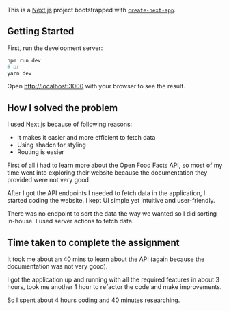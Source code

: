 This is a [Next.js](https://nextjs.org) project bootstrapped with [`create-next-app`](https://nextjs.org/docs/app/api-reference/cli/create-next-app).

## Getting Started

First, run the development server:

```bash
npm run dev
# or
yarn dev
```
Open [http://localhost:3000](http://localhost:3000) with your browser to see the result.

## How I solved the problem
I used Next.js because of following reasons: 
- It makes it easier and more efficient to fetch data 
- Using shadcn for styling 
- Routing is easier

First of all i had to learn more about the Open Food Facts API, so most of my time went into exploring their website because the documentation they provided were not very good.

After I got the API endpoints I needed to fetch data in the application, I started coding the website. I kept UI simple yet intuitive and user-friendly.

There was no endpoint to sort the data the way we wanted so I did sorting in-house.
I used server actions to fetch data.

## Time taken to complete the assignment
It took me about an 40 mins to learn about the API (again because the documentation was not very good).

I got the application up and running with all the required features in about 3 hours, took me another 1 hour to refactor the code and make improvements.

So I spent about 4 hours coding and 40 minutes researching. 
  

